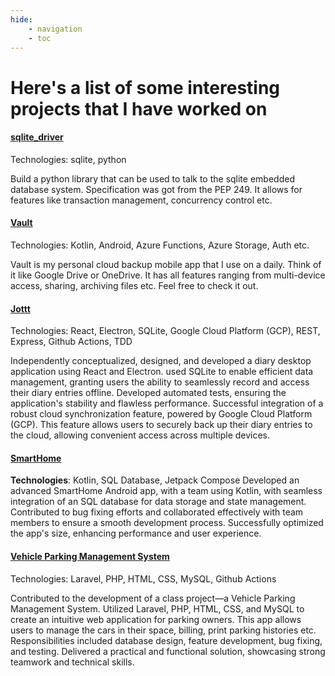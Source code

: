 ```yaml
---
hide:
    - navigation
    - toc
---
```


# Here's a list of some interesting projects that I have worked on

#### <a href="https://github.com/trevor-james-nangosha/sqlite_driver">sqlite_driver</a>
Technologies: sqlite, python

Build a python library that can be used to talk to the sqlite embedded database system. Specification was got from the PEP 249. It allows for features like transaction management, concurrency control etc.

#### <a href="https://github.com/trevor-james-nangosha/vault">Vault</a>
Technologies: Kotlin, Android, Azure Functions, Azure Storage, Auth etc.

Vault is my personal cloud backup mobile app that I use on a daily. Think of it like Google Drive or OneDrive. It has all features ranging from multi-device access, sharing, archiving files etc. Feel free to check it out.

#### <a href="https://github.com/trevor-james-nangosha/Jott">Jottt</a>
Technologies: React, Electron, SQLite, Google Cloud Platform (GCP), REST, Express, Github Actions, TDD

Independently conceptualized, designed, and developed a diary desktop application using React and Electron. used SQLite to enable efficient data management, granting users the ability to seamlessly record and access their diary entries offline. Developed automated tests, ensuring the application's stability and flawless performance. Successful integration of a robust cloud synchronization feature, powered by Google Cloud Platform (GCP). This feature allows users to securely back up their diary entries to the cloud, allowing convenient access across multiple devices. 

#### <a href="https://github.com/trevor-james-nangosha/SmartHome">SmartHome</a>
**Technologies**: Kotlin, SQL Database, Jetpack Compose
Developed an advanced SmartHome Android app, with a team using Kotlin, with seamless integration of an SQL database for data storage and state management. Contributed to bug fixing efforts and collaborated effectively with team members to ensure a smooth development process. Successfully optimized the app's size, enhancing performance and user experience.

#### <a href="https://github.com/trevor-james-nangosha/Vehicle-Parking-Management-System">Vehicle Parking Management System</a>
Technologies: Laravel, PHP, HTML, CSS, MySQL, Github Actions

Contributed to the development of a class project—a Vehicle Parking Management System. Utilized Laravel, PHP, HTML, CSS, and MySQL to create an intuitive web application for parking owners. This app allows users to manage the cars in their space, billing, print parking histories etc. Responsibilities included database design, feature development, bug fixing, and testing. Delivered a practical and functional solution, showcasing strong teamwork and technical skills.

